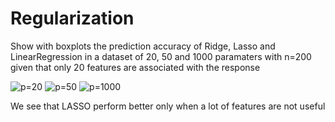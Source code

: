 # Regularization

Show with boxplots the prediction accuracy of Ridge, Lasso and LinearRegression in a dataset of 
20, 50 and 1000 paramaters with n=200 given that only 20 features are associated with the response

<img src="{{ site.url }}{{ site.baseurl }}/p=20.png" alt="p=20">
<img src="{{ site.url }}{{ site.baseurl }}/p=50.png" alt="p=50">
<img src="{{ site.url }}{{ site.baseurl }}/p=1000.png" alt="p=1000">


We see that LASSO perform better only when a lot of features are not useful
